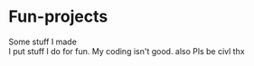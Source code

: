 # Fun-projects
Some stuff I made <br>
I put stuff I do for fun. My coding isn't good. also
Pls be civl thx
